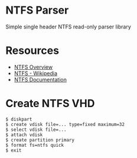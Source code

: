 # NTFS Parser
Simple single header NTFS read-only parser library


# Resources
* [NTFS Overview](http://ntfs.com/ntfs_basics.htm)
* [NTFS - Wikipedia](https://en.wikipedia.org/wiki/NTFS)
* [NTFS Documentation](http://ftp.kolibrios.org/users/Asper/docs/NTFS/ntfsdoc.html)


# Create NTFS VHD
```shell
$ diskpart
$ create vdisk file=... type=fixed maximum=32
$ select vdisk file=...
$ attach vdisk
$ create partition primary
$ format fs=ntfs quick
$ exit
```
